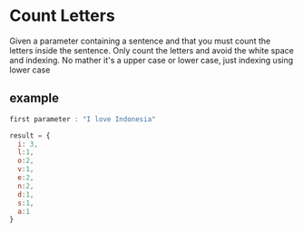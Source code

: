 # Count Letters

Given a parameter containing a sentence and that you must count the letters inside the sentence. Only count the letters and avoid the white space and indexing. No mather it's a upper case or lower case, just indexing using lower case

## example

```js
first parameter : "I love Indonesia"

result = {
  i: 3,
  l:1,
  o:2,
  v:1,
  e:2,
  n:2,
  d:1,
  s:1,
  a:1
}
```
